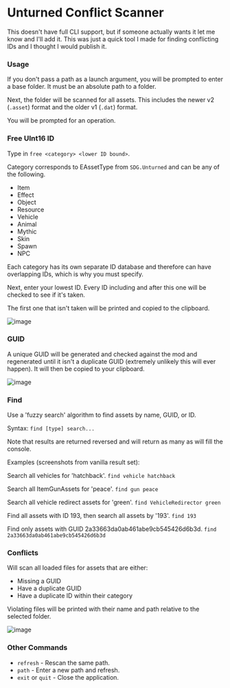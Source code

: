 # Unturned Conflict Scanner

This doesn't have full CLI support, but if someone actually wants it let me know and I'll add it. This was just a quick tool I made for finding conflicting IDs and I thought I would publish it.

### Usage
If you don't pass a path as a launch argument, you will be prompted to enter a base folder.
It must be an absolute path to a folder.

Next, the folder will be scanned for all assets. This includes the newer v2 (`.asset`) format and the older v1 (`.dat`) format.

You will be prompted for an operation.

### Free UInt16 ID
Type in `free <category> <lower ID bound>`.

Category corresponds to EAssetType from `SDG.Unturned` and can be any of the following.
* Item
* Effect
* Object
* Resource
* Vehicle
* Animal
* Mythic
* Skin
* Spawn
* NPC

Each category has its own separate ID database and therefore can have overlapping IDs, which is why you must specify.

Next, enter your lowest ID. Every ID including and after this one will be checked to see if it's taken.

The first one that isn't taken will be printed and copied to the clipboard.

![image](https://github.com/DanielWillett/ConflictScanner/assets/12886600/7c65c4b4-7920-4e36-a9eb-8dda1e452d11)


### GUID
A unique GUID will be generated and checked against the mod and regenerated until it isn't a duplicate GUID (extremely unlikely this will ever happen). It will then be copied to your clipboard.

![image](https://github.com/DanielWillett/ConflictScanner/assets/12886600/3d0c1637-0ecf-48bb-a7a3-eb1780534a3b)

### Find
Use a 'fuzzy search' algorithm to find assets by name, GUID, or ID.

Syntax:
`find [type] search...`

Note that results are returned reversed and will return as many as will fill the console.

Examples (screenshots from vanilla result set):

Search all vehicles for 'hatchback'.
`find vehicle hatchback`

Search all ItemGunAssets for 'peace'. 
`find gun peace`

Search all vehicle redirect assets for 'green'. 
`find VehicleRedirector green`

Find all assets with ID 193, then search all assets by '193'.
`find 193`

Find only assets with GUID 2a33663da0ab461abe9cb545426d6b3d. 
`find 2a33663da0ab461abe9cb545426d6b3d`

### Conflicts
Will scan all loaded files for assets that are either:
* Missing a GUID
* Have a duplicate GUID
* Have a duplicate ID within their category

Violating files will be printed with their name and path relative to the selected folder.

![image](https://github.com/DanielWillett/ConflictScanner/assets/12886600/d8f195be-651f-4116-b6fb-9d6909e8886e)

### Other Commands
* `refresh` - Rescan the same path.
* `path` - Enter a new path and refresh.
* `exit` or `quit` - Close the application.
